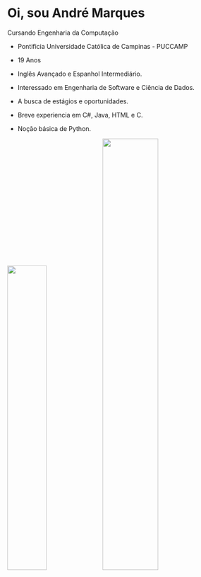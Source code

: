 # Oi, sou André Marques

Cursando Engenharia da Computação 
- Pontificia Universidade Católica de Campinas - PUCCAMP
- 19 Anos
- Inglês Avançado e Espanhol Intermediário.

- Interessado em Engenharia de Software e Ciência de Dados.
- A busca de estágios e oportunidades.
- Breve experiencia em C#, Java, HTML e C.
- Noção básica de Python.


<img width="42%" src="[![André's GitHub stats](https://github-readme-stats.vercel.app/api?username=andrecostamarques&show_icons=true&theme=dracula)](https://github.com/andrecostamarques)">
<img width="50%" src="[![Linguagens mais usadas:](https://github-readme-stats.vercel.app/api/top-langs/?username=andrecostamarques&layout=compact)](https://github.com/andrecostamarques)
">
